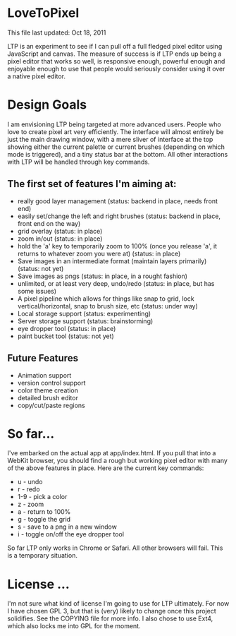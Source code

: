 # LoveToPixel #
This file last updated: Oct 18, 2011

LTP is an experiment to see if I can pull off a full fledged pixel editor using JavaScript and canvas. The measure of success is if LTP ends up being a pixel editor that works so well, is responsive enough, powerful enough and enjoyable enough to use that people would seriously consider using it over a native pixel editor.

# Design Goals #
I am envisioning LTP being targeted at more advanced users. People who love to create pixel art very efficiently. The interface will almost entirely be just the main drawing window, with a mere sliver of interface at the top showing either the current palette or current brushes (depending on which mode is triggered), and a tiny status bar at the bottom. All other interactions with LTP will be handled through key commands. 

## The first set of features I'm aiming at: ##
* really good layer management (status: backend in place, needs front end)
* easily set/change the left and right brushes (status: backend in place, front end on the way)
* grid overlay (status: in place)
* zoom in/out (status: in place)
* hold the 'a' key to temporarily zoom to 100% (once you release 'a', it returns to whatever zoom you were at) (status: in place)
* Save images in an intermediate format (maintain layers primarily) (status: not yet)
* Save images as pngs (status: in place, in a rought fashion)
* unlimited, or at least very deep, undo/redo (status: in place, but has some issues)
* A pixel pipeline which allows for things like snap to grid, lock vertical/horizontal, snap to brush size, etc (status: under way)
* Local storage support (status: experimenting)
* Server storage support (status: brainstorming)
* eye dropper tool (status: in place)
* paint bucket tool (status: not yet)

## Future Features ##
* Animation support
* version control support
* color theme creation
* detailed brush editor
* copy/cut/paste regions



# So far... #
I've embarked on the actual app at app/index.html. If you pull that into a WebKit browser, you should find a rough but working pixel editor with many of the above features in place. Here are the current key commands:

* u - undo
* r - redo
* 1-9 - pick a color
* z - zoom
* a - return to 100%
* g - toggle the grid
* s - save to a png in a new window
* i - toggle on/off the eye dropper tool

So far LTP only works in Chrome or Safari. All other browsers will fail. This is a temporary situation.



# License ... #
I'm not sure what kind of license I'm going to use for LTP ultimately. For now I have chosen GPL 3, but that is (very) likely to change once this project solidifies. See the COPYING file for more info. I also chose to use Ext4, which also locks me into GPL for the moment.


